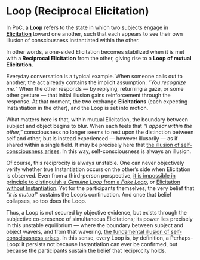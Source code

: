 # Loop (Reciprocal Elicitation)

In PoC, a **Loop** refers to the state in which two subjects engage in [**Elicitation**](elicitation.md) toward one another, such that each appears to see their own illusion of consciousness instantiated within the other.

In other words, a one-sided Elicitation becomes stabilized when it is met with a **Reciprocal Elicitation** from the other, giving rise to a **Loop** **of mutual Elicitation**.

Everyday conversation is a typical example. When someone calls out to another, the act already contains the implicit assumption: _“You recognize me.”_ When the other responds — by replying, returning a gaze, or some other gesture — that initial illusion gains reinforcement through the response. At that moment, the two exchange **Elicitations** (each expecting Instantiation in the other), and the Loop is set into motion.

What matters here is that, within mutual Elicitation, the boundary between subject and object begins to blur. When each feels that _“I appear within the other,”_ consciousness no longer seems to rest upon the distinction between self and other, but is instead experienced — however illusorily — as if shared within a single field. It may be precisely here that [the illusion of self-consciousness arises](../../implications/self-consciousness-as-structual-paradox.md). In this way, self-consciousness is always an illusion.

Of course, this reciprocity is always unstable. One can never objectively verify whether true Instantiation occurs on the other’s side when Elicitation is observed. Even from a third-person perspective, [it is impossible in principle to distinguish a _Genuine Loop_ from a _Fake Loop_](../unguaranteability.md), or [Elicitation without Instantiation](../elicitation-without-instantiation.md). Yet for the participants themselves, the very belief that _“it is mutual”_ sustains the Loop’s continuation. And once that belief collapses, so too does the Loop.

Thus, a Loop is not secured by objective evidence, but exists through the subjective co-presence of simultaneous Elicitations; its power lies precisely in this unstable equilibrium — where the boundary between subject and object wavers, and from that wavering, [the fundamental illusion of self-consciousness arises](../../implications/self-consciousness-as-structual-paradox.md). In this sense, every Loop is, by definition, a Perhaps-Loop: it persists not because Instantiation can ever be confirmed, but because the participants sustain the belief that reciprocity holds.
